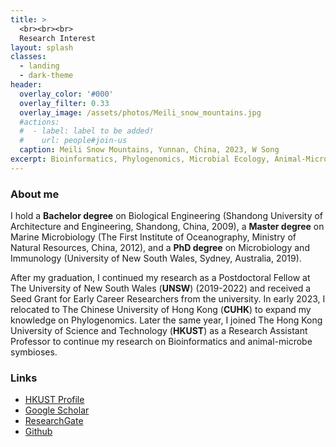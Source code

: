 ```yaml
---
title: >
  <br><br><br>
  Research Interest
layout: splash
classes:
  - landing
  - dark-theme
header:
  overlay_color: '#000'
  overlay_filter: 0.33
  overlay_image: /assets/photos/Meili_snow_mountains.jpg
  #actions:
  #  - label: label to be added!
  #    url: people#join-us
  caption: Meili Snow Mountains, Yunnan, China, 2023, W Song
excerpt: Bioinformatics, Phylogenomics, Microbial Ecology, Animal-Microbe Symbioses
---
```


### About me

I hold a **Bachelor degree** on Biological Engineering (Shandong University of Architecture and Engineering, Shandong, China, 2009), 
a **Master degree** on Marine Microbiology (The First Institute of Oceanography, Ministry of Natural Resources, China, 2012), 
and a **PhD degree** on Microbiology and Immunology (University of New South Wales, Sydney, Australia, 2019). 

After my graduation, I continued my research as a Postdoctoral Fellow at The University of New South Wales (**UNSW**) (2019-2022) and received a Seed Grant for Early Career Researchers from the university.
In early 2023, I relocated to The Chinese University of Hong Kong (**CUHK**) to expand my knowledge on Phylogenomics. 
Later the same year, I joined The Hong Kong University of Science and Technology (**HKUST**) as a Research Assistant Professor to continue my research on Bioinformatics and animal-microbe symbioses.

### Links

+ [HKUST Profile](https://facultyprofiles.hkust.edu.hk/profiles.php?profile=weizhi-song-ocessongwz)
+ [Google Scholar](http://scholar.google.com/citations?user=4BMYEv8AAAAJ)
+ [ResearchGate](https://www.researchgate.net/profile/Weizhi-Song)
+ [Github](https://github.com/songweizhi)
